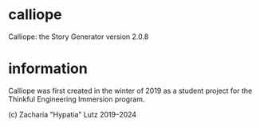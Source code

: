 # calliope
Calliope: the Story Generator
version 2.0.8

# information
Calliope was first created in the winter of 2019
as a student project for the Thinkful Engineering Immersion program.

(c) Zacharia "Hypatia" Lutz 2019–2024
